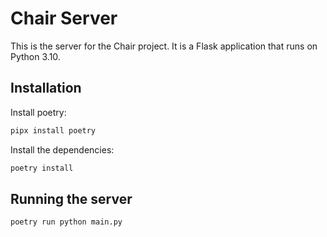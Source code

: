 # Chair Server

This is the server for the Chair project. It is a Flask application that runs on Python 3.10.

## Installation

Install poetry: 
```bash
pipx install poetry
```

Install the dependencies:
```bash
poetry install
``` 

## Running the server

```bash
poetry run python main.py
```
